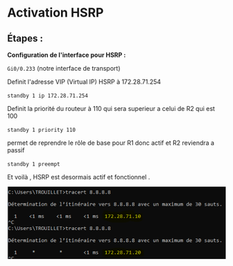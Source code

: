 # Activation HSRP 


## Étapes :

**Configuration de l'interface pour HSRP :**

`Gi0/0.233` (notre interface de transport)


Definit l'adresse VIP (Virtual IP) HSRP à 172.28.71.254 


`standby 1 ip 172.28.71.254` 




Definit la priorité du routeur à 110 qui sera superieur a celui de R2 qui est 100


`standby 1 priority 110` 

permet de reprendre le rôle de base pour R1 donc actif et R2 reviendra a passif


`standby 1 preempt` 

Et voilà , HSRP est desormais actif et fonctionnel .

![image de HSRP qui fonctionne](./img/hsrp.PNG)
